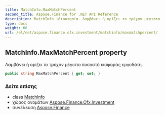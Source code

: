 ```yaml
---
title: MatchInfo.MaxMatchPercent
second_title: Aspose.Finance for .NET API Reference
description: MatchInfo ιδιοκτησία. Λαμβάνει ή ορίζει το τρέχον μέγιστο ποσοστό εισφοράς εργοδότη.
type: docs
weight: 60
url: /el/net/aspose.finance.ofx.investment/matchinfo/maxmatchpercent/
---
```

## MatchInfo.MaxMatchPercent property

Λαμβάνει ή ορίζει το τρέχον μέγιστο ποσοστό εισφοράς εργοδότη.

```csharp
public string MaxMatchPercent { get; set; }
```

### Δείτε επίσης

* class [MatchInfo](../)
* χώρος ονομάτων [Aspose.Finance.Ofx.Investment](../../matchinfo/)
* συνέλευση [Aspose.Finance](../../../)


